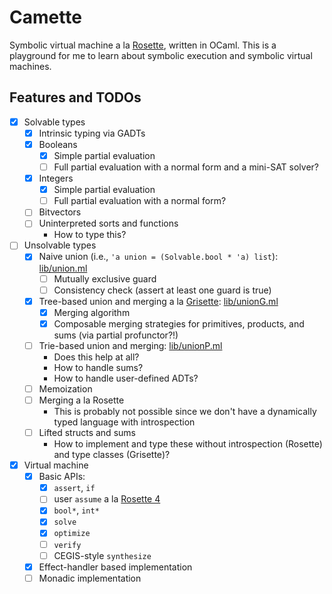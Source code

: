 # Camette

Symbolic virtual machine a la [Rosette](https://dl.acm.org/doi/10.1145/2666356.2594340), written in OCaml. This is a playground for me to learn about symbolic execution and symbolic virtual machines.

## Features and TODOs

- [x] Solvable types
  - [x] Intrinsic typing via GADTs
  - [x] Booleans
    - [x] Simple partial evaluation
    - [ ] Full partial evaluation with a normal form and a mini-SAT solver?
  - [x] Integers
    - [x] Simple partial evaluation
    - [ ] Full partial evaluation with a normal form?
  - [ ] Bitvectors
  - [ ] Uninterpreted sorts and functions
    - How to type this?
- [ ] Unsolvable types
  - [x] Naive union (i.e., `'a union = (Solvable.bool * 'a) list`): [lib/union.ml](./lib/union.ml)
    - [ ] Mutually exclusive guard
    - [ ] Consistency check (assert at least one guard is true)
  - [x] Tree-based union and merging a la [Grisette](https://github.com/lsrcz/grisette): [lib/unionG.ml](./lib/unionG.ml)
    - [x] Merging algorithm
    - [x] Composable merging strategies for primitives, products, and sums (via partial profunctor?!)
  - [ ] Trie-based union and merging: [lib/unionP.ml](./lib/unionP.ml)
    - Does this help at all?
    - How to handle sums?
    - How to handle user-defined ADTs?
  - [ ] Memoization
  - [ ] Merging a la Rosette
    - This is probably not possible since we don't have a dynamically typed language with introspection
  - [ ] Lifted structs and sums
    - How to implement and type these without introspection (Rosette) and type classes (Grisette)?
- [x] Virtual machine
  - [x] Basic APIs:
    - [x] `assert`, `if`
    - [ ] user `assume` a la [Rosette 4](https://unsat.cs.washington.edu/papers/porncharoenwase-leanette.pdf)
    - [x] `bool*`, `int*`
    - [x] `solve`
    - [x] `optimize`
    - [ ] `verify`
    - [ ] CEGIS-style `synthesize`
  - [x] Effect-handler based implementation
  - [ ] Monadic implementation